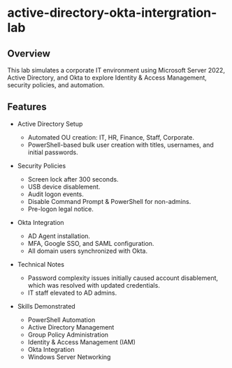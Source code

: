 # active-directory-okta-intergration-lab
## Overview
This lab simulates a corporate IT environment using Microsoft Server 2022, Active Directory, and Okta to explore Identity & Access Management, security policies, and automation.

## Features
* Active Directory Setup

  * Automated OU creation: IT, HR, Finance, Staff, Corporate.
  * PowerShell-based bulk user creation with titles, usernames, and initial passwords.

* Security Policies
  * Screen lock after 300 seconds.
  * USB device disablement.
  * Audit logon events.
  * Disable Command Prompt & PowerShell for non-admins.
  * Pre-logon legal notice.

* Okta Integration
   * AD Agent installation.
   * MFA, Google SSO, and SAML configuration.
   * All domain users synchronized with Okta.

* Technical Notes
   * Password complexity issues initially caused account disablement, which was resolved with updated credentials.
   * IT staff elevated to AD admins.

* Skills Demonstrated
   * PowerShell Automation
   * Active Directory Management
   * Group Policy Administration
   * Identity & Access Management (IAM)
   * Okta Integration
   * Windows Server Networking
